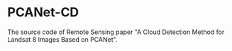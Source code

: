 # PCANet-CD
The source code of Remote Sensing paper "A Cloud Detection Method for Landsat 8 Images Based on PCANet".
